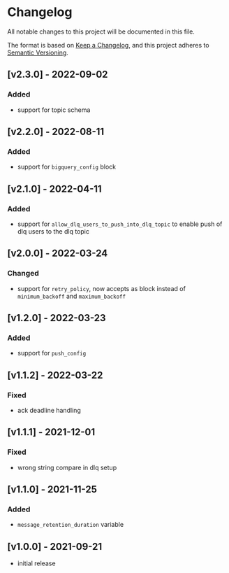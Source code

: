 # Changelog
All notable changes to this project will be documented in this file.

The format is based on [Keep a Changelog](https://keepachangelog.com/en/1.0.0/),
and this project adheres to [Semantic Versioning](https://semver.org/spec/v2.0.0.html).

## [v2.3.0] - 2022-09-02
### Added
- support for topic schema

## [v2.2.0] - 2022-08-11
### Added
- support for `bigquery_config` block

## [v2.1.0] - 2022-04-11
### Added
- support for `allow_dlq_users_to_push_into_dlq_topic` to enable push of dlq users to the dlq topic

## [v2.0.0] - 2022-03-24
### Changed
- support for `retry_policy`, now accepts as block instead of `minimum_backoff` and `maximum_backoff`

## [v1.2.0] - 2022-03-23
### Added
- support for `push_config`

## [v1.1.2] - 2022-03-22
### Fixed
- ack deadline handling

## [v1.1.1] - 2021-12-01
### Fixed
- wrong string compare in dlq setup

## [v1.1.0] - 2021-11-25
### Added
- `message_retention_duration` variable

## [v1.0.0] - 2021-09-21
- initial release
